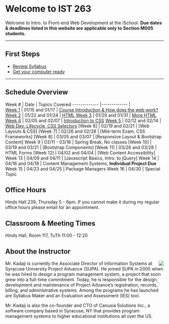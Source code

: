 # Welcome to IST 263
Welcome to Intro. to Front-end Web Development at the iSchool. **Due dates & deadlines listed in this website are applicable only to Section M005 students.**

---

## First Steps  ##


- [Review Syllabus](./syllabus)
- [Get your computer ready](./computer-setup)

---  

## Schedule Overview


 Week # | Date | Topics Covered 
 -------------  |-------------  |   
[Week 1](schedule/week01.md) | 01/15 and 01/17 | [Course Introduction & How does the web work?](schedule/week01.md)
[Week 2](schedule/week02.md) | 01/22 and 01/24 | [HTML](schedule/week02.md)
[Week 3](schedule/week03.md) | 01/29 and 01/31 | [More HTML](schedule/week03.md)
[Week 4](schedule/week04.md) | 02/05 and 02/07 | [Introduction to CSS](schedule/week04.md)
[Week 5](schedule/week05.md) | 02/12 and 02/14 | [Web Dev. Lifecycle, CSS Selectors](schedule/week05.md)
[Week 6]<!-- (schedule/week06.md) --> | 02/19 and 02/21 | [Web Layouts & CSS] <!-- (schedule/week06.md) -->
[Week 7]<!-- (schedule/week07.md) --> | 02/26 and 02/28 | [Mid-term Exam, CSS Frameworks] <!-- (schedule/week07.md) -->
[Week 8]<!-- (schedule/week08.md) --> | 03/05 and 03/07 | [Responsive Layout & Bootstrap Content] <!-- (schedule/week08.md) -->
Week 9 | 03/11 - 03/16 | Spring Break, No classes
[Week 10]<!-- (schedule/week09.md) --> | 03/19 and 03/21 | [Bootstrap Components] <!-- (schedule/week09.md)   -->
[Week 11]<!-- (schedule/week11.md) --> | 03/26 and 03/28 | HTML Forms
[Week 12]<!-- (schedule/week14.md) --> | 04/02 and 04/04 | [Web Content Accessibility] <!-- (schedule/week11.md) -->
Week 13 | 04/09 and 04/11 | [Javascript Basics, Intro. to jQuery]<!-- (schedule/week14.md) -->
Week 14 | 04/16 and 04/18 | Content Management Systems, **Individual Project Due**
Week 15 | 04/23 and 04/25 | Package Managers
Week 16 | 04/30 | Special Topic


## Office Hours
Hinds Hall 239, Thursday 5 - 6pm. If you cannot make it during my regular office hours please email for an appointment.



## Classroom & Meeting Times
Hinds Hall, Room 117, TuTh 11:00 - 12:20

## About the Instructor

<p><img src="http://ist256.syr.edu/images/kadaji.jpg" align="right">Mr. Kadaji is currently the Associate Director of Information Systems at Syracuse University Project Advance (SUPA). He joined SUPA in 2005 when he was hired to design a program management system, a project that soon grew into a full-time commitment. Today, he is responsible for the design, development and maintenance of Project Advance’s registration, records, billing, and administrative systems. Among the programs he has launched are Syllabus Maker and an Evaluation and Assessment (IES) tool. </p>

Mr. Kadaji is also the co-founder and CTO of Canusia Solutions Inc., a software company based in Syracuse, NY that provides program management systems to higher educational institutions all over the US. 